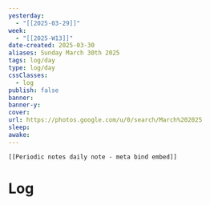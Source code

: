 ```yaml
---
yesterday: 
  - "[[2025-03-29]]"
week: 
  - "[[2025-W13]]" 
date-created: 2025-03-30
aliases: Sunday March 30th 2025
tags: log/day
type: log/day
cssClasses:
  - log
publish: false
banner: 
banner-y: 
cover: 
url: https://photos.google.com/u/0/search/March%202025
sleep: 
awake:
---
```


```meta-bind-embed
[[Periodic notes daily note - meta bind embed]]
```

# Log